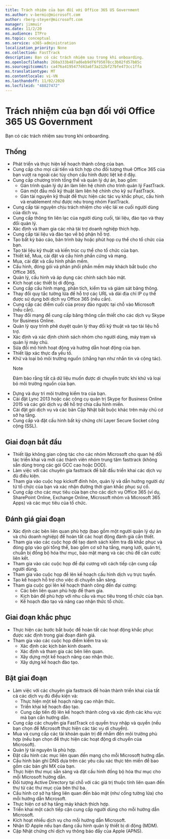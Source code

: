 ```yaml
---
title: Trách nhiệm của bạn đối với Office 365 US Government
ms.author: v-bermic@microsoft.com
author: rberg-steyer@microsoft.com
manager: jimmuir
ms.date: 11/2/20
ms.audience: ITPro
ms.topic: conceptual
ms.service: o365-administration
localization_priority: None
ms.collection: FastTrack
description: Bạn có các trách nhiệm sau trong khi onboarding.
ms.openlocfilehash: 260a333b487ad6eb9df6f95078cc3b02fd57b85c
ms.sourcegitcommit: ca476a4195477d43a6f3a212bf27bfe473cc1ffa
ms.translationtype: MT
ms.contentlocale: vi-VN
ms.lasthandoff: 11/02/2020
ms.locfileid: "48827472"
---
```

# <a name="your-responsibilities-for-office-365-us-government"></a>Trách nhiệm của bạn đối với Office 365 US Government

Bạn có các trách nhiệm sau trong khi onboarding.
  
## <a name="general"></a>Thống

- Phát triển và thực hiện kế hoạch thành công của bạn.   
- Cung cấp cho mọi cải tiến và tích hợp cho đối tượng thuê Office 365 của bạn vượt ra ngoài các tùy chọn cấu hình được liệt kê ở đây.    
- Cung cấp chương trình tổng thể và quản lý dự án, bao gồm:     
  - Gán trình quản lý dự án làm liên hệ chính cho trình quản lý FastTrack.   
  - Gán một đầu mối kỹ thuật làm liên hệ chính cho kỹ sư FastTrack.  
  - Gán tài nguyên kỹ thuật để thực hiện các tác vụ khắc phục, cấu hình và enablement như được nêu trong nhóm FastTrack.   
- Cung cấp tài nguyên chịu trách nhiệm cho việc lái xe cuối người dùng của dịch vụ.    
- Cung cấp thông tin liên lạc của người dùng cuối, tài liệu, đào tạo và thay đổi quản lý.    
- Xác định và tham gia các nhà tài trợ doanh nghiệp thích hợp.     
- Cung cấp tài liệu và đào tạo về bộ phận hỗ trợ.     
- Tạo bất kỳ báo cáo, bản trình bày hoặc phút họp cụ thể cho tổ chức của bạn.     
- Tạo tài liệu kỹ thuật và kiến trúc cụ thể cho tổ chức của bạn.     
- Thiết kế, Mua, cài đặt và cấu hình phần cứng và mạng.    
- Mua, cài đặt và cấu hình phần mềm.     
- Cấu hình, đóng gói và phân phối phần mềm máy khách bắt buộc cho Office 365.    
- Quản lý, cấu hình và áp dụng các chính sách bảo mật.    
- Kích hoạt các thiết bị di động.    
- Cung cấp cấu hình mạng, phân tích, kiểm tra và giám sát băng thông. 
- Thay đổi quy tắc tường lửa để hỗ trợ các URL và dải địa chỉ IP cụ thể được sử dụng bởi dịch vụ Office 365 (nếu cần).
- Cung cấp các điểm cuối của proxy đảo ngược tại chỗ vào Microsoft (nếu cần).     
- Thay đổi mạng để cung cấp băng thông cần thiết cho các dịch vụ Skype for Business Online.   
- Quản lý quy trình phê duyệt quản lý thay đổi kỹ thuật và tạo tài liệu hỗ trợ.    
- Xác định và xác định chính sách nhóm cho người dùng, máy trạm và quản lý máy chủ.    
- Sửa đổi mô hình hoạt động và hướng dẫn hoạt động của bạn.   
- Thiết lập xác thực đa yếu tố.   
- Khử và loại bỏ môi trường nguồn (chẳng hạn như nhắn tin và cộng tác). 
    > [!NOTE]
    > Đảm bảo rằng tất cả dữ liệu muốn được di chuyển trước khi khử và loại bỏ môi trường nguồn của bạn.   
- Dựng và duy trì môi trường kiểm tra của bạn.  
- Cài đặt Lync 2013 hoặc các công cụ quản trị Skype for Business Online 2015 và các gói dịch vụ để hỗ trợ chia cấu hình miền.    
- Cài đặt gói dịch vụ và các bản Cập Nhật bắt buộc khác trên máy chủ cơ sở hạ tầng.     
- Cung cấp và đặt cấu hình bất kỳ chứng chỉ Layer Secure Socket công cộng (SSL). 
    
## <a name="initiate-phase"></a>Giai đoạn bắt đầu

- Thiết lập không gian cộng tác cho các nhóm Microsoft cho quan hệ đối tác triển khai và mời các thành viên nhóm trung tâm fasttrack (không sẵn dùng trong các gói GCC cao hoặc DOD).   
- Làm việc với các chuyên gia fasttrack để bắt đầu triển khai các dịch vụ đủ điều kiện.    
- Tham gia vào cuộc họp kickoff đính hôn, quản lý và dẫn hướng người dự từ tổ chức của bạn và xác nhận đường thời gian khắc phục sự cố.    
- Cung cấp cho các mục tiêu của bạn cho các dịch vụ Office 365 (ví dụ, SharePoint Online, Exchange Online, Microsoft nhóm và Microsoft 365 Apps) và các mục tiêu của tổ chức.
    
## <a name="assess-phase"></a>Đánh giá giai đoạn

- Xác định các bên liên quan phù hợp (bao gồm một người quản lý dự án và chủ doanh nghiệp) để hoàn tất các hoạt động đánh giá cần thiết.    
- Tham gia vào các cuộc họp để tạo danh sách kiểm tra đã khắc phục và đóng góp vào gói tổng thể, bao gồm cơ sở hạ tầng, mạng lưới, quản trị, chuẩn bị đồng bộ hóa thư mục, bảo mật mạng và các chủ đề căn cước liên kết. 
- Tham gia vào các cuộc họp để đại cương với cách tiếp cận cung cấp người dùng.     
- Tham gia vào cuộc họp để lên kế hoạch cấu hình dịch vụ trực tuyến.    
- Tạo kế hoạch hỗ trợ cho việc di chuyển sẵn sàng.    
- Tham gia cuộc gọi lên kế hoạch thành công đến đại cương:   
  - Các bên liên quan phù hợp để tham gia.   
  - Kịch bản để phù hợp với nhu cầu và mục tiêu trong tổ chức của bạn.   
  - Kế hoạch đào tạo và nâng cao nhận thức tổ chức.
    
## <a name="remediate-phase"></a>Giai đoạn khắc phục

- Thực hiện các bước bắt buộc để hoàn tất các hoạt động khắc phục được xác định trong giai đoạn đánh giá.  
- Tham gia vào các cuộc họp điểm kiểm tra và:   
  - Xác định các kịch bản kinh doanh.  
  - Xác định và tham gia các bên liên quan.  
  - Xây dựng một kế hoạch nâng cao nhận thức. 
  - Xây dựng kế hoạch đào tạo.
    
## <a name="enable-phase"></a>Bật giai đoạn

- Làm việc với các chuyên gia fasttrack để hoàn thành triển khai của tất cả các dịch vụ đủ điều kiện và:  
  - Thực hiện một kế hoạch nâng cao nhận thức.   
  - Triển khai kế hoạch đào tạo.   
  - Cung cấp tiến độ lên kế hoạch thành công và xác định các khu vực mà bạn cần hướng dẫn.  
- Cung cấp các chuyên gia FastTrack có quyền truy nhập và quyền (nếu bạn chọn để Microsoft thực hiện các tác vụ di chuyển).   
- Mua và cung cấp các tài khoản quản trị để nhắm đến môi trường phù hợp (nếu bạn chọn để thực hiện các hoạt động di chuyển của Microsoft).    
- Quản lý tài nguyên là phù hợp.     
- Đặt cấu hình các mục liên quan đến mạng cho mỗi Microsoft hướng dẫn.    
- Cấu hình bản ghi DNS dựa trên các yêu cầu xác thực tên miền để bao gồm các bản ghi MX của bạn.    
- Thực hiện thư mục sẵn sàng và đặt cấu hình đồng bộ hóa thư mục cho mỗi Microsoft hướng dẫn.   
- Đối tượng Active Directory tại chỗ với các giá trị thuộc tính liên quan đến thư từ các thư mục của bên thứ ba.    
- Cấu hình cơ sở hạ tầng liên quan đến bảo mật (như cổng tường lửa) cho mỗi hướng dẫn Microsoft.    
- Thực hiện cơ sở hạ tầng máy khách thích hợp.   
- Triển khai một cách tiếp cận cung cấp người dùng cho mỗi hướng dẫn Microsoft.    
- Kích hoạt nhiều dịch vụ cho mỗi hướng dẫn Microsoft.    
- Nhận ID Apple nếu bạn đang cấu hình quản lý thiết bị di động (MDM).   
- Cập Nhật chứng chỉ dịch vụ thông báo đẩy của Apple (APNS).
  